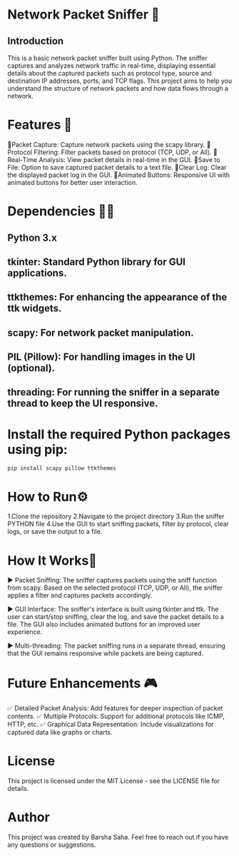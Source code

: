 # Network Packet Sniffer 🗿
## Introduction 
This is a basic network packet sniffer built using Python. The sniffer captures and analyzes network traffic in real-time, displaying essential details about the captured packets such as protocol type, source and destination IP addresses, ports, and TCP flags. This project aims to help you understand the structure of network packets and how data flows through a network.

# Features 🚀
🧩Packet Capture: Capture network packets using the scapy library.
🧩Protocol Filtering: Filter packets based on protocol (TCP, UDP, or All).
🧩Real-Time Analysis: View packet details in real-time in the GUI.
🧩Save to File: Option to save captured packet details to a text file.
🧩Clear Log: Clear the displayed packet log in the GUI.
🧩Animated Buttons: Responsive UI with animated buttons for better user interaction.

# Dependencies 👨‍💻
## Python 3.x
## tkinter: Standard Python library for GUI applications.
## ttkthemes: For enhancing the appearance of the ttk widgets.
## scapy: For network packet manipulation.
## PIL (Pillow): For handling images in the UI (optional).
## threading: For running the sniffer in a separate thread to keep the UI responsive.

# Install the required Python packages using pip:
```
pip install scapy pillow ttkthemes
```

# How to Run⚙️
1.Clone the repository
2.Navigate to the project directory
3.Run the sniffer PYTHON file
4.Use the GUI to start sniffing packets, filter by protocol, clear logs, or save the output to a file.

# How It Works🪩
▶️ Packet Sniffing: The sniffer captures packets using the sniff function from scapy. Based on the selected protocol (TCP, UDP, or All), the sniffer applies a filter and captures packets accordingly.

▶️ GUI Interface: The sniffer's interface is built using tkinter and ttk. The user can start/stop sniffing, clear the log, and save the packet details to a file. The GUI also includes animated buttons for an improved user experience.

▶️ Multi-threading: The packet sniffing runs in a separate thread, ensuring that the GUI remains responsive while packets are being captured.


# Future Enhancements 🎮
 ✅ Detailed Packet Analysis: Add features for deeper inspection of packet contents.
 ✅ Multiple Protocols: Support for additional protocols like ICMP, HTTP, etc.
 ✅ Graphical Data Representation: Include visualizations for captured data like graphs or charts.

# License
This project is licensed under the MIT License - see the LICENSE file for details.

# Author
This project was created by Barsha Saha. Feel free to reach out if you have any questions or suggestions.
